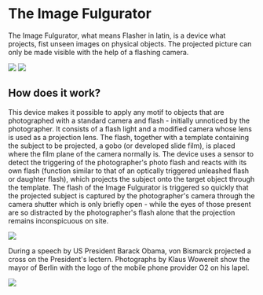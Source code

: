 
# The Image Fulgurator

The Image Fulgurator, what means Flasher in latin, is a device what projects, fist unseen images on physical objects. The projected picture can only be made visible with the help of a flashing camera.

![](https://external-content.duckduckgo.com/iu/?u=http%3A%2F%2Fv2.nl%2Ffiles%2F2009%2Fevents%2Finternationaal-beeldfestival-rotterdam%2Ffulgurator2.jpg&f=1&nofb=1)
![](https://external-content.duckduckgo.com/iu/?u=https%3A%2F%2Fcdn.fstoppers.com%2Fstyles%2Flarge-16-9%2Fs3%2Fwp-content%2Fuploads%2F2013%2F07%2Fimage-fulgurator.jpg&f=1&nofb=1)


## How does it work?
This device makes it possible to apply any motif to objects that are photographed with a standard camera and flash - initially unnoticed by the photographer.
It consists of a flash light and a modified camera whose lens is used as a projection lens. The flash, together with a template containing the subject to be projected, a gobo (or developed slide film), is placed where the film plane of the camera normally is. The device uses a sensor to detect the triggering of the photographer's photo flash and reacts with its own flash (function similar to that of an optically triggered unleashed flash or daughter flash), which projects the subject onto the target object through the template. The flash of the Image Fulgurator is triggered so quickly that the projected subject is captured by the photographer's camera through the camera shutter which is only briefly open - while the eyes of those present are so distracted by the photographer's flash alone that the projection remains inconspicuous on site.

![](https://petapixel.com/assets/uploads/2011/10/examples_mini.jpg)

During a speech by US President Barack Obama, von Bismarck projected a cross on the President's lectern. Photographs by Klaus Wowereit show the mayor of Berlin with the logo of the mobile phone provider O2 on his lapel.

![](https://www.youtube.com/embed/c6RC6pSHijY)




